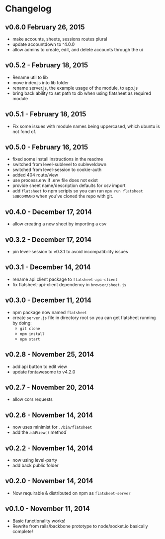 # Changelog

## v0.6.0 February 26, 2015
- make accounts, sheets, sessions routes plural
- update accountdown to ^4.0.0
- allow admins to create, edit, and delete accounts through the ui

## v0.5.2 - February 18, 2015
- Rename util to lib
- move index.js into lib folder
- rename server.js, the example usage of the module, to app.js
- bring back ability to set path to db when using flatsheet as required module

## v0.5.1 - February 18, 2015
- Fix some issues with module names being uppercased, which ubuntu is not fond of.

## v0.5.0 - February 16, 2015
- fixed some install instructions in the readme
- switched from level-sublevel to subleveldown
- switched from level-session to cookie-auth
- added 404 route/view
- use process.env if .env file does not exist
- provide sheet name/description defaults for csv import
- add `flatsheet` to npm scripts so you can run `npm run flatsheet SUBCOMMAND` when you've cloned the repo with git.

## v0.4.0 - December 17, 2014
- allow creating a new sheet by importing a csv

## v0.3.2 - December 17, 2014
- pin level-session to v0.3.1 to avoid incompatibility issues

## v0.3.1 - December 14, 2014
- rename api client package to `flatsheet-api-client`
- fix flatsheet-api-client dependency in `browser/sheet.js`

## v0.3.0 - December 11, 2014
- npm package now named `flatsheet`
- create `server.js` file in directory root so you can get flatsheet running by doing:
  - `git clone`
  - `npm install`
  - `npm start`

## v0.2.8 - November 25, 2014
- add api button to edit view
- update fontawesome to v4.2.0

## v0.2.7 - November 20, 2014
- allow cors requests

## v0.2.6 - November 14, 2014
- now uses minimist for `./bin/flatsheet`
- add the `addView()` method`

## v0.2.2 - November 14, 2014
- now using level-party
- add back public folder

## v0.2.0 - November 14, 2014
- Now requirable & distributed on npm as `flatsheet-server`

## v0.1.0 - November 11, 2014
- Basic functionality works!
- Rewrite from rails/backbone prototype to node/socket.io basically complete!
